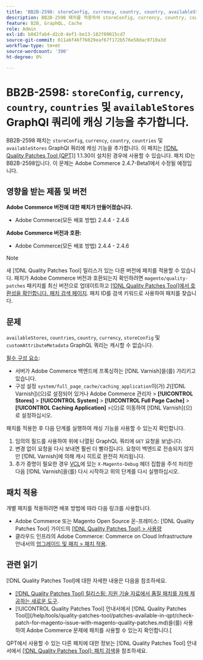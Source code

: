 ```yaml
---
title: 'BB2B-2598: storeConfig, currency, country, country, availableStores GraphQl 쿼리에 캐싱 기능을 추가합니다.'
description: BB2B-2598 패치를 적용하여 storeConfig, currency, country, country 및 availableStors GraphQl 쿼리에 캐싱 기능을 추가합니다.
feature: B2B, GraphQL, Cache
role: Admin
exl-id: b842fab4-d2c0-4ef1-be13-182f09015cd7
source-git-commit: 011a6f46f76029eaf67f172b576e58dac9710a3d
workflow-type: tm+mt
source-wordcount: '390'
ht-degree: 0%

---
```


# BB2B-2598: `storeConfig`, `currency`, `country`, `countries` 및 `availableStores` GraphQl 쿼리에 캐싱 기능을 추가합니다.

BB2B-2598 패치는 `storeConfig`, `currency`, `country`, `countries` 및 `availableStores` GraphQl 쿼리에 캐싱 기능을 추가합니다. 이 패치는 [[!DNL Quality Patches Tool (QPT)]](https://experienceleague.adobe.com/en/docs/commerce-operations/tools/quality-patches-tool/quality-patches-tool-to-self-serve-quality-patches) 1.1.30이 설치된 경우에 사용할 수 있습니다. 패치 ID는 BB2B-2598입니다. 이 문제는 Adobe Commerce 2.4.7-Beta1에서 수정될 예정입니다.

## 영향을 받는 제품 및 버전

**Adobe Commerce 버전에 대한 패치가 만들어졌습니다.**

* Adobe Commerce(모든 배포 방법) 2.4.4 - 2.4.6

**Adobe Commerce 버전과 호환:**

* Adobe Commerce(모든 배포 방법) 2.4.4 - 2.4.6

>[!NOTE]
>
>새 [!DNL Quality Patches Tool] 릴리스가 있는 다른 버전에 패치를 적용할 수 있습니다. 패치가 Adobe Commerce 버전과 호환되는지 확인하려면 `magento/quality-patches` 패키지를 최신 버전으로 업데이트하고 [[!DNL Quality Patches Tool]에서 호환성을 확인합니다. 패치 검색 페이지](https://experienceleague.adobe.com/tools/commerce-quality-patches/index.html). 패치 ID를 검색 키워드로 사용하여 패치를 찾습니다.

## 문제

`availableStores`, `countries`, `country`, `currency`, `storeConfig` 및 `customAttributeMetadata` GraphQL 쿼리는 캐시할 수 없습니다.

<u>필수 구성 요소</u>:

* 서버가 Adobe Commerce 백엔드에 프록싱하는 [!DNL Varnish]을(를) 가리키고 있습니다.
* 구성 설정 `system/full_page_cache/caching_application`이(가) *2*([!DNL Varnish])(으)로 설정되어 있거나 Adobe Commerce 관리자 > **[!UICONTROL Stores]** > **[!UICONTROL System]** > **[!UICONTROL Full Page Cache]** > **[!UICONTROL Caching Application]** >(으)로 이동하여 [!DNL Varnish]&#x200B;(으)로 설정하십시오.

패치를 적용한 후 다음 단계를 실행하여 캐싱 기능을 사용할 수 있는지 확인합니다.

1. 임의의 필드를 사용하여 위에 나열된 GraphQL 쿼리에 `GET` 요청을 보냅니다.
1. 변경 없이 요청을 다시 보내면 훨씬 더 빨라집니다. 요청이 백엔드로 전송되지 않지만 [!DNL Varnish]에 의해 캐시 히트로 완전히 처리됩니다.
1. 추가 증명이 필요한 경우 [VCL](https://github.com/magento/magento2/blob/026e5b29a5edfd619bbdea62d636b3cab2ea03b4/app/code/Magento/PageCache/etc/varnish6.vcl#L227)에 있는 `X-Magento-Debug` 헤더 집합을 주석 처리한 다음 [!DNL Varnish]을(를) 다시 시작하고 위의 단계를 다시 실행하십시오.

## 패치 적용

개별 패치를 적용하려면 배포 방법에 따라 다음 링크를 사용합니다.

* Adobe Commerce 또는 Magento Open Source 온-프레미스: [!DNL Quality Patches Tool] 가이드의 [[!DNL Quality Patches Tool] > 사용량](/help/tools/quality-patches-tool/usage.md)
* 클라우드 인프라의 Adobe Commerce: Commerce on Cloud Infrastructure 안내서의 [업그레이드 및 패치 > 패치 적용](https://experienceleague.adobe.com/docs/commerce-cloud-service/user-guide/develop/upgrade/apply-patches.html).

## 관련 읽기

[!DNL Quality Patches Tool]에 대한 자세한 내용은 다음을 참조하세요.

* [[!DNL Quality Patches Tool] 릴리스됨: 지원 기술 자료에서 품질 패치를 자체 제공하는 새로운 도구](https://experienceleague.adobe.com/en/docs/commerce-operations/tools/quality-patches-tool/quality-patches-tool-to-self-serve-quality-patches).
* [!UICONTROL Quality Patches Tool] 안내서에서  [!DNL Quality Patches Tool]](/help/tools/quality-patches-tool/patches-available-in-qpt/check-patch-for-magento-issue-with-magento-quality-patches.md)을(를) 사용하여 Adobe Commerce 문제에 패치를 사용할 수 있는지 확인합니다.[


QPT에서 사용할 수 있는 다른 패치에 대한 정보는 [!DNL Quality Patches Tool] 안내서에서 [[!DNL Quality Patches Tool]: 패치 검색](https://experienceleague.adobe.com/tools/commerce-quality-patches/index.html)을 참조하세요.
